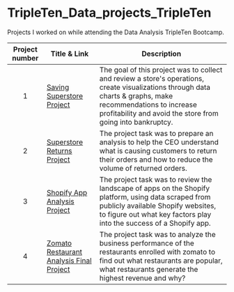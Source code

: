 # TripleTen_Data_projects_TripleTen
Projects I worked on while attending the Data Analysis TripleTen Bootcamp.


| Project number | Title & Link | Description | 
| :-----------: | ----------- |----------- |
| 1 | [Saving Superstore Project](https://github.com/andrewperayil/Superstore-Saving-Project) | The goal of this project was to collect and review a store's operations, create visualizations through data charts & graphs, make recommendations to increase profitability and avoid the store from going into bankruptcy. |
| 2 | [Superstore Returns Project](https://github.com/andrewperayil/Superstore-Returns-Project/tree/main) | The project task was to prepare an analysis to help the CEO understand what is causing customers to return their orders and how to reduce the volume of returned orders. |
| 3 | [Shopify App Analysis Project](https://github.com/andrewperayil/Shopify-App-Analysis-Project) | The project task was to review the landscape of apps on the Shopify platform, using data scraped from publicly available Shopify websites, to figure out what key factors play into the success of a Shopify app. |
| 4 | [Zomato Restaurant Analysis Final Project ](https://github.com/andrewperayil/Zomato-Restaurant-Analysis-Project/blob/main/README.md) | The project task was to analyze the business performance of the restaurants enrolled with zomato to find out what restaurants are popular, what restaurants generate the highest revenue and why? |
